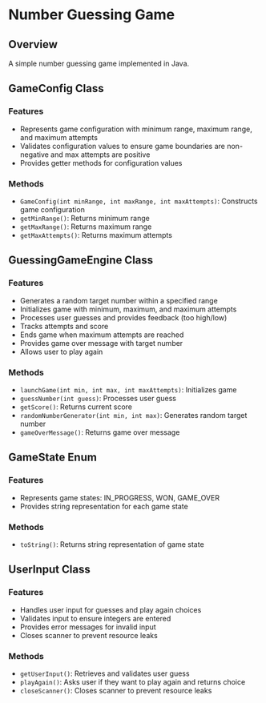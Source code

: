 # Number Guessing Game

## Overview

A simple number guessing game implemented in Java.


## GameConfig Class


### Features

*   Represents game configuration with minimum range, maximum range, and maximum attempts
*   Validates configuration values to ensure game boundaries are non-negative and max attempts are positive
*   Provides getter methods for configuration values


### Methods

*   `GameConfig(int minRange, int maxRange, int maxAttempts)`: Constructs game configuration
*   `getMinRange()`: Returns minimum range
*   `getMaxRange()`: Returns maximum range
*   `getMaxAttempts()`: Returns maximum attempts


## GuessingGameEngine Class

### Features

*   Generates a random target number within a specified range
*   Initializes game with minimum, maximum, and maximum attempts
*   Processes user guesses and provides feedback (too high/low)
*   Tracks attempts and score
*   Ends game when maximum attempts are reached
*   Provides game over message with target number
*   Allows user to play again


### Methods

*   `launchGame(int min, int max, int maxAttempts)`: Initializes game
*   `guessNumber(int guess)`: Processes user guess
*   `getScore()`: Returns current score
*   `randomNumberGenerator(int min, int max)`: Generates random target number
*   `gameOverMessage()`: Returns game over message


## GameState Enum


### Features

*   Represents game states: IN_PROGRESS, WON, GAME_OVER
*   Provides string representation for each game state


### Methods

*   `toString()`: Returns string representation of game state



## UserInput Class


### Features

*   Handles user input for guesses and play again choices
*   Validates input to ensure integers are entered
*   Provides error messages for invalid input
*   Closes scanner to prevent resource leaks


### Methods

*   `getUserInput()`: Retrieves and validates user guess
*   `playAgain()`: Asks user if they want to play again and returns choice
*   `closeScanner()`: Closes scanner to prevent resource leaks